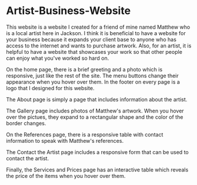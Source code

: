# Artist-Business-Website

	
  This website is a website I created for a friend of mine named Matthew who is a local artist here in Jackson. I think it is beneficial to have a website for your business because it expands your client base to anyone who has access to the internet and wants to purchase artwork. Also, for an artist, it is helpful to have a website that showcases your work so that other people can enjoy what you've worked so hard on. 

  On the home page, there is a brief greeting and a photo which is responsive, just like the rest of the site. The menu buttons change       their appearance when you hover over them. In the footer on every page is a logo that I designed for this website. 
  
  The About page is simply a page that includes information about the artist. 
  
  The Gallery page includes photos of Matthew's artwork. When you hover over the pictues, they expand to a rectangular shape and the color   of the border changes. 
  
  On the References page, there is a responsive table with contact information to speak with Matthew's references.
  
  The Contact the Artist page includes a responsive form that can be used to contact the artist. 
  
  Finally, the Services and Prices page has an interactive table which reveals the price of the items when you hover over them. 
